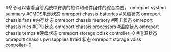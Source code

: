 #命令可以查看当前系统中安装的软件和硬件组件的综合摘要。
omreport system summary
#CMOS电池状态
omreport chassis batteries
#风扇状态
omreport chassis fans
#内存状态
omreport chassis memory
#网卡状态
omreport chassis nics
#CPU状态
omreport chassis processors
#温度状态
omreport chassis temps
#硬盘状态
omreport storage pdisk controller=0
#电源状态
omreport chassis pwrsupplies
#raid 状态
omreport storage vdisk controller=0